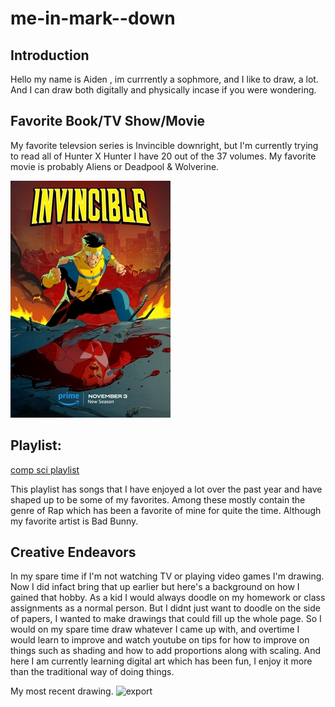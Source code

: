 # me-in-mark--down

## Introduction
Hello my name is Aiden , im currrently a sophmore, and I like to draw, a lot. And I can draw both digitally and physically incase if you were wondering.

## Favorite Book/TV Show/Movie

My favorite televsion series is Invincible downright, but I'm currently trying to read all of Hunter X Hunter I have 20 out of the 37 volumes. My favorite movie is probably Aliens or Deadpool & Wolverine.

![invincible poster](Invincible_season_2_Poster.jpg)

## Playlist:
[comp sci playlist](https://open.spotify.com/playlist/28A6Hc2GrKxd9buLGZUpm4?si=BA-kgG2JRfK2K48TU2U8Mg&pi=DlkfkXWQQDS7E&nd=1&dlsi=266ecdd454d14162) 

 This playlist has songs that I have enjoyed a lot over the past year and have shaped up to be some of my favorites. Among these mostly contain the genre of Rap which has been a favorite of mine for quite the time. Although my favorite artist is Bad Bunny.

## Creative Endeavors

In my spare time if I'm not watching TV or playing video games I'm drawing. Now I did infact bring that up earlier but here's a background on how I gained that hobby. As a kid I would always doodle on my homework or class assignments as a normal person. But I didnt just want to doodle on the side of papers, I wanted to make drawings that could fill up the whole page. So I would on my spare time draw whatever I came up with, and overtime I would learn to improve and watch youtube on tips for how to improve on things such as shading and how to add proportions along with scaling. And here I am currently learning digital art which has been fun, I enjoy it more than the traditional way of doing things.

My most recent drawing.
![export](export.PNG)